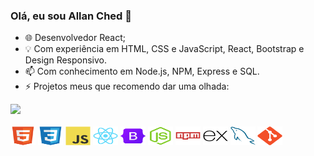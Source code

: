 ### Olá, eu sou Allan Ched 👋

- 🌐 Desenvolvedor React;
- 💡 Com experiência em HTML, CSS e JavaScript, React, Bootstrap e Design Responsivo.
- 📫 Com conhecimento em Node.js, NPM, Express e SQL.
- ⚡ Projetos meus que recomendo dar uma olhada:
  
<div>
  <a href="https://github.com/AllanChed">
  <img height="180em" src="https://github-readme-stats.vercel.app/api/top-langs/?username=AllanChed&show_icons=true&theme=dark"/>
</div>
  
<div style="display: inline-block;"><br>
  <img align="center" alt="Allan-HTML" height="30" width="40" src="https://github.com/devicons/devicon/blob/master/icons/html5/html5-original.svg">
  <img align="center" alt="Allan-CSS" height="30" width="40" src="https://github.com/devicons/devicon/blob/master/icons/css3/css3-original.svg">
  <img align="center" alt="Allan-JS" height="30" width="40" src="https://github.com/devicons/devicon/blob/master/icons/javascript/javascript-original.svg">
  <img align="center" alt="Allan-REACT" height="30" width="40" src="https://github.com/devicons/devicon/blob/master/icons/react/react-original.svg">
  <img align="center" alt="Allan-BOOTSTRAP" height="30" width="40" src="https://github.com/devicons/devicon/blob/master/icons/bootstrap/bootstrap-original.svg">
  <img align="center" alt="Allan-NODE" height="30" width="40" src="https://github.com/devicons/devicon/blob/master/icons/nodejs/nodejs-original.svg">
  <img align="center" alt="Allan-NPM" height="30" width="40" src="https://github.com/devicons/devicon/blob/master/icons/npm/npm-original-wordmark.svg">
  <img align="center" alt="Allan-EXPRESS" height="30" width="40" src="https://github.com/devicons/devicon/blob/master/icons/express/express-original.svg">
  <img align="center" alt="Allan-SQL" height="30" width="40" src="https://github.com/devicons/devicon/blob/master/icons/mysql/mysql-original.svg">
  <img align="center" alt="Allan-GIT" height="30" width="40" src="https://github.com/devicons/devicon/blob/master/icons/git/git-original.svg">
</div>
